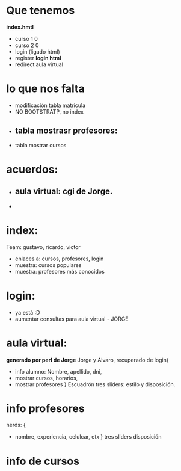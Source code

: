 # Que tenemos
**index.hmtl**
- curso 1 0
- curso 2 0 
- login (ligado html)
- register 
**login html**
- redirect aula virtual
# lo que nos falta
- modificación tabla matrícula 
- NO BOOTSTRATP, no index
- tabla mostrasr profesores: 
  - 
- tabla mostrar cursos
# acuerdos:
- aula virtual: cgi de Jorge.
  - 
-
# index: 
Team: gustavo, ricardo, victor
- enlaces a: cursos, profesores, login
- muestra: cursos populares
- muestra: profesores más conocidos
#  login:
- ya está :D
- aumentar consultas para aula virtual - JORGE
# aula virtual:
**generado por perl de Jorge**
Jorge y Alvaro, recuperado de login{
  - info alumno: Nombre, apellido, dni,
  - mostrar cursos, horarios,
  - mostrar profesores
}
Escuadrón tres sliders: estilo y disposición.
# info profesores
nerds: {
  - nombre, experiencia, celulcar, etx
      }
tres sliders disposición
# info de cursos
